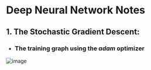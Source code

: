 # Deep Neural Network Notes
## 1. The Stochastic Gradient Descent:
- ### The training graph using the *adam* optimizer
![image](https://github.com/SonuAlex/Kaggle-Courses-and-Competition/assets/90763758/e91e7742-cb8c-4f77-83a9-15b2611b32ce)
